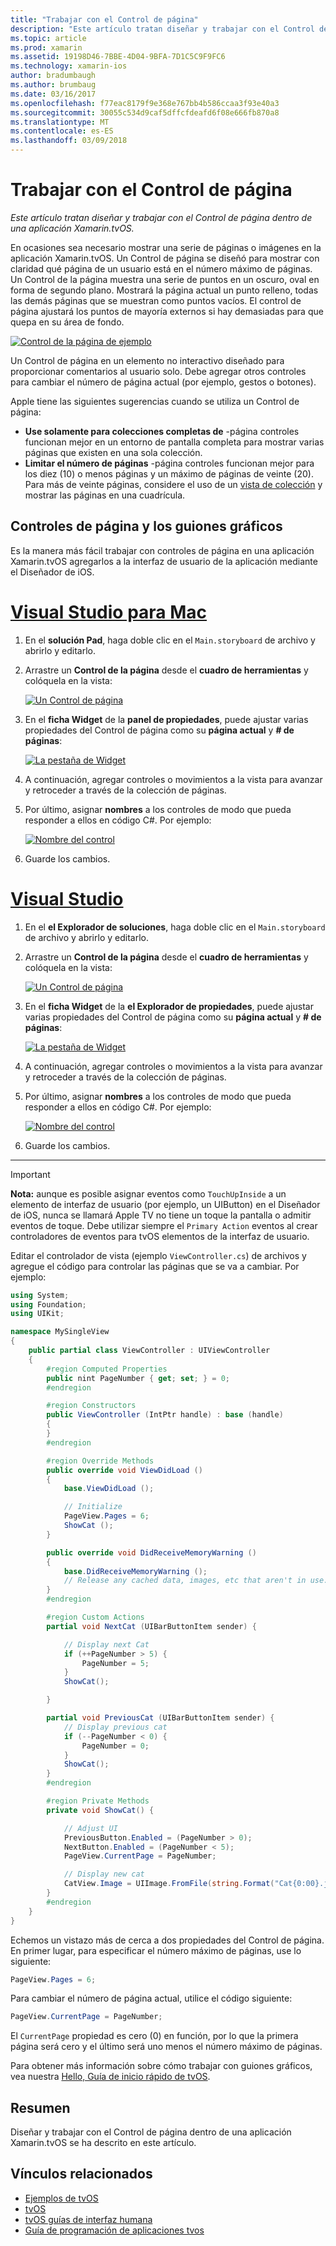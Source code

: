 ```yaml
---
title: "Trabajar con el Control de página"
description: "Este artículo tratan diseñar y trabajar con el Control de página dentro de una aplicación Xamarin.tvOS."
ms.topic: article
ms.prod: xamarin
ms.assetid: 19198D46-7BBE-4D04-9BFA-7D1C5C9F9FC6
ms.technology: xamarin-ios
author: bradumbaugh
ms.author: brumbaug
ms.date: 03/16/2017
ms.openlocfilehash: f77eac8179f9e368e767bb4b586ccaa3f93e40a3
ms.sourcegitcommit: 30055c534d9caf5dffcfdeafd6f08e666fb870a8
ms.translationtype: MT
ms.contentlocale: es-ES
ms.lasthandoff: 03/09/2018
---
```

# <a name="working-with-page-control"></a>Trabajar con el Control de página

_Este artículo tratan diseñar y trabajar con el Control de página dentro de una aplicación Xamarin.tvOS._

En ocasiones sea necesario mostrar una serie de páginas o imágenes en la aplicación Xamarin.tvOS. Un Control de página se diseñó para mostrar con claridad qué página de un usuario está en el número máximo de páginas. Un Control de la página muestra una serie de puntos en un oscuro, oval en forma de segundo plano. Mostrará la página actual un punto relleno, todas las demás páginas que se muestran como puntos vacíos. El control de página ajustará los puntos de mayoría externos si hay demasiadas para que quepa en su área de fondo.

[![](page-controls-images/page01.png "Control de la página de ejemplo")](page-controls-images/page01.png#lightbox)

Un Control de página en un elemento no interactivo diseñado para proporcionar comentarios al usuario solo. Debe agregar otros controles para cambiar el número de página actual (por ejemplo, gestos o botones).

Apple tiene las siguientes sugerencias cuando se utiliza un Control de página:

- **Use solamente para colecciones completas de** -página controles funcionan mejor en un entorno de pantalla completa para mostrar varias páginas que existen en una sola colección.
- **Limitar el número de páginas** -página controles funcionan mejor para los diez (10) o menos páginas y un máximo de páginas de veinte (20). Para más de veinte páginas, considere el uso de un [vista de colección](~/ios/tvos/user-interface/collection-views.md) y mostrar las páginas en una cuadrícula.

<a name="Page-Controls-and-Storyboards" />

## <a name="page-controls-and-storyboards"></a>Controles de página y los guiones gráficos

Es la manera más fácil trabajar con controles de página en una aplicación Xamarin.tvOS agregarlos a la interfaz de usuario de la aplicación mediante el Diseñador de iOS.

# <a name="visual-studio-for-mactabvsmac"></a>[Visual Studio para Mac](#tab/vsmac)

    
1. En el **solución Pad**, haga doble clic en el `Main.storyboard` de archivo y abrirlo y editarlo.
1. Arrastre un **Control de la página** desde el **cuadro de herramientas** y colóquela en la vista: 

    [![](page-controls-images/page02.png "Un Control de página")](page-controls-images/page02.png#lightbox)
1. En el **ficha Widget** de la **panel de propiedades**, puede ajustar varias propiedades del Control de página como su **página actual** y **# de páginas**: 

    [![](page-controls-images/page03.png "La pestaña de Widget")](page-controls-images/page03.png#lightbox)
1. A continuación, agregar controles o movimientos a la vista para avanzar y retroceder a través de la colección de páginas.
1. Por último, asignar **nombres** a los controles de modo que pueda responder a ellos en código C#. Por ejemplo: 

    [![](page-controls-images/page04.png "Nombre del control")](page-controls-images/page04.png#lightbox)
1. Guarde los cambios.
    

# <a name="visual-studiotabvswin"></a>[Visual Studio](#tab/vswin)

    
1. En el **el Explorador de soluciones**, haga doble clic en el `Main.storyboard` de archivo y abrirlo y editarlo.
1. Arrastre un **Control de la página** desde el **cuadro de herramientas** y colóquela en la vista: 

    [![](page-controls-images/page02-vs.png "Un Control de página")](page-controls-images/page02-vs.png#lightbox)
1. En el **ficha Widget** de la **el Explorador de propiedades**, puede ajustar varias propiedades del Control de página como su **página actual** y **# de páginas**: 

    [![](page-controls-images/page03-vs.png "La pestaña de Widget")](page-controls-images/page03-vs.png#lightbox)
1. A continuación, agregar controles o movimientos a la vista para avanzar y retroceder a través de la colección de páginas.
1. Por último, asignar **nombres** a los controles de modo que pueda responder a ellos en código C#. Por ejemplo: 

    [![](page-controls-images/page04-vs.png "Nombre del control")](page-controls-images/page04-vs.png#lightbox)
1. Guarde los cambios.
    

-----

> [!IMPORTANT]
> **Nota:** aunque es posible asignar eventos como `TouchUpInside` a un elemento de interfaz de usuario (por ejemplo, un UIButton) en el Diseñador de iOS, nunca se llamará Apple TV no tiene un toque la pantalla o admitir eventos de toque. Debe utilizar siempre el `Primary Action` eventos al crear controladores de eventos para tvOS elementos de la interfaz de usuario.




Editar el controlador de vista (ejemplo `ViewController.cs`) de archivos y agregue el código para controlar las páginas que se va a cambiar. Por ejemplo:

```csharp
using System;
using Foundation;
using UIKit;

namespace MySingleView
{
    public partial class ViewController : UIViewController
    {
        #region Computed Properties
        public nint PageNumber { get; set; } = 0;
        #endregion

        #region Constructors
        public ViewController (IntPtr handle) : base (handle)
        {
        }
        #endregion

        #region Override Methods
        public override void ViewDidLoad ()
        {
            base.ViewDidLoad ();

            // Initialize
            PageView.Pages = 6;
            ShowCat ();
        }

        public override void DidReceiveMemoryWarning ()
        {
            base.DidReceiveMemoryWarning ();
            // Release any cached data, images, etc that aren't in use.
        }
        #endregion

        #region Custom Actions
        partial void NextCat (UIBarButtonItem sender) {

            // Display next Cat
            if (++PageNumber > 5) {
                PageNumber = 5;
            }
            ShowCat();

        }

        partial void PreviousCat (UIBarButtonItem sender) {
            // Display previous cat
            if (--PageNumber < 0) {
                PageNumber = 0;
            }
            ShowCat();
        }
        #endregion

        #region Private Methods
        private void ShowCat() {

            // Adjust UI
            PreviousButton.Enabled = (PageNumber > 0);
            NextButton.Enabled = (PageNumber < 5);
            PageView.CurrentPage = PageNumber;

            // Display new cat
            CatView.Image = UIImage.FromFile(string.Format("Cat{0:00}.jpg",PageNumber+1));
        }
        #endregion
    }
}
```

Echemos un vistazo más de cerca a dos propiedades del Control de página. En primer lugar, para especificar el número máximo de páginas, use lo siguiente:

```csharp
PageView.Pages = 6;
```

Para cambiar el número de página actual, utilice el código siguiente:

```csharp
PageView.CurrentPage = PageNumber;
```

El `CurrentPage` propiedad es cero (0) en función, por lo que la primera página será cero y el último será uno menos el número máximo de páginas.

Para obtener más información sobre cómo trabajar con guiones gráficos, vea nuestra [Hello, Guía de inicio rápido de tvOS](~/ios/tvos/get-started/hello-tvos.md). 

<a name="Summary" />

## <a name="summary"></a>Resumen

Diseñar y trabajar con el Control de página dentro de una aplicación Xamarin.tvOS se ha descrito en este artículo.



## <a name="related-links"></a>Vínculos relacionados

- [Ejemplos de tvOS](https://developer.xamarin.com/samples/tvos/all/)
- [tvOS](https://developer.apple.com/tvos/)
- [tvOS guías de interfaz humana](https://developer.apple.com/tvos/human-interface-guidelines/)
- [Guía de programación de aplicaciones tvos](https://developer.apple.com/library/prerelease/tvos/documentation/General/Conceptual/AppleTV_PG/)
